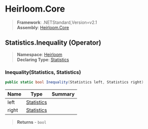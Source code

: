 # Heirloom.Core

> **Framework**: .NETStandard,Version=v2.1  
> **Assembly**: [Heirloom.Core][0]

## Statistics.Inequality (Operator)

> **Namespace**: [Heirloom][0]  
> **Declaring Type**: [Statistics][1]

### Inequality(Statistics, Statistics)

```cs
public static bool Inequality(Statistics left, Statistics right)
```

| Name  | Type            | Summary |
|-------|-----------------|---------|
| left  | [Statistics][1] |         |
| right | [Statistics][1] |         |

> **Returns** - `bool`

[0]: ../../../Heirloom.Core.md
[1]: ../Statistics.md
